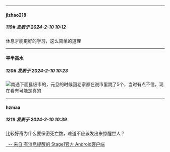 
*****

####  jlzhao218  
##### 119#       发表于 2024-2-10 10:12

休息才能更好的学习，这么简单的道理

*****

####  平半高水  
##### 120#       发表于 2024-2-10 10:23

<img src="https://static.saraba1st.com/image/smiley/face2017/004.gif" referrerpolicy="no-referrer">南通下面县级市的，元旦的时候回老家都在说市里跳了5个，当时有点不信，现在看有可能是真的


*****

####  hzmaa  
##### 121#       发表于 2024-2-10 10:39

比较好奇为什么要保密死亡数，难道不应该发出来惊醒世人？

[  -- 来自 有消息提醒的 Stage1官方 Android客户端](https://www.coolapk.com/apk/140634)


